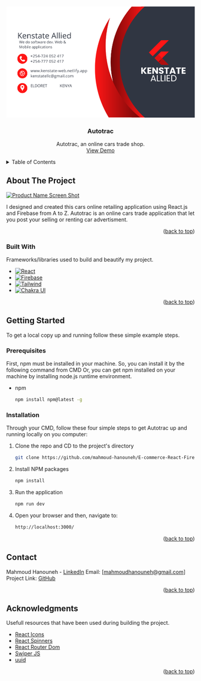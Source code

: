<div id="top"></div>


<!-- PROJECT LOGO -->
<br />
<div align="center">
  <a href="https://e-commerce-react-firebase.vercel.app">
    <img src="src/images/Kenstate.png" alt="Logo">
  </a>

  <h3 align="center">Autotrac</h3>

  <p align="center">
    Autotrac, an online cars trade shop.
    <br />
    <a href="https://e-commerce-react-firebase.vercel.app">View Demo</a>
  </p>
</div>



<!-- TABLE OF CONTENTS -->
<details>
  <summary>Table of Contents</summary>
  <ol>
    <li>
      <a href="#about-the-project">About The Project</a>
      <ul>
        <li><a href="#built-with">Built With</a></li>
      </ul>
    </li>
    <li>
      <a href="#getting-started">Getting Started</a>
      <ul>
        <li><a href="#prerequisites">Prerequisites</a></li>
        <li><a href="#installation">Installation</a></li>
      </ul>
    </li>
    <li><a href="#contact">Contact</a></li>
    <li><a href="#acknowledgments">Acknowledgments</a></li>
  </ol>
</details>



<!-- ABOUT THE PROJECT -->
## About The Project

[![Product Name Screen Shot][product-screenshot]](https://e-commerce-react-firebase.vercel.app)

I designed and created this cars online retailing application using React.js and Firebase from A to Z.
Autotrac is an online cars trade application that let you post your selling or renting car advertisment. 

<p align="right">(<a href="#top">back to top</a>)</p>



### Built With

Frameworks/libraries used to build and beautify my project.

* [![React][React.js]][React-url]
* [![Firebase][Firebase_]][Firebase-url]
* [![Tailwind][Tailwind.css]][Tailwind-url]
* [![Chakra UI][Chakra_UI]][Chakra-url]

<p align="right">(<a href="#top">back to top</a>)</p>



<!-- GETTING STARTED -->
## Getting Started

To get a local copy up and running follow these simple example steps.

### Prerequisites

First, npm must be installed in your machine. So, you can install it by the following command from CMD Or, you can get npm installed on your machine by installing node.js runtime environment.

* npm
  ```sh
  npm install npm@latest -g
  ```

### Installation

Through your CMD, follow these four simple steps to get Autotrac up and running locally on you computer:

1. Clone the repo and CD to the project's directory
   ```sh
   git clone https://github.com/mahmoud-hanouneh/E-commerce-React-Firebase
   ```
2. Install NPM packages
   ```sh
   npm install
   ```
3. Run the application
   ```sh
   npm run dev
   ```
4. Open your browser and then, navigate to:
   ```sh
   http://localhost:3000/
   ```
<p align="right">(<a href="#top">back to top</a>)</p>



<!-- CONTACT -->
## Contact

Mahmoud Hanouneh - [LinkedIn](https://linkedin.com/in/mahmoud-hanouneh)
Email: [mahmoudhanouneh@gmail.com]
Project Link: [GitHub](https://github.com/mahmoud-hanouneh/E-commerce-React-Firebase)

<p align="right">(<a href="#top">back to top</a>)</p>



<!-- ACKNOWLEDGMENTS -->
## Acknowledgments

Usefull resources that have been used during building the project.

* [React Icons](https://react-icons.github.io/react-icons)
* [React Spinners](https://www.npmjs.com/package/react-spinners)
* [React Router Dom](https://reactrouter.com/)
* [Swiper JS](https://swiperjs.com/react)
* [uuid](https://www.npmjs.com/package/uuid)

<p align="right">(<a href="#top">back to top</a>)</p>



<!-- MARKDOWN LINKS & IMAGES -->
<!-- https://www.markdownguide.org/basic-syntax/#reference-style-links -->
[linkedin-shield]: https://img.shields.io/badge/-LinkedIn-black.svg?style=for-the-badge&logo=linkedin&colorB=555
[linkedin-url]: https://linkedin.com/in/othneildrew
[product-screenshot]: /screenshots/screencapture-Autotrac-home.png
[React.js]: https://img.shields.io/badge/React-20232A?style=for-the-badge&logo=react&logoColor=61DAFB
[React-url]: https://reactjs.org/
[Tailwind.css]: https://img.shields.io/badge/tailwindcss-%2338B2AC.svg?style=for-the-badge&logo=tailwind-css&logoColor=white
[Tailwind-url]: https://tailwindcss.com/
[Firebase_]: https://img.shields.io/badge/firebase-%23039BE5.svg?style=for-the-badge&logo=firebase
[Firebase-url]: https://firebase.google.com/
[Chakra_UI]: https://img.shields.io/badge/chakra-%234ED1C5.svg?style=for-the-badge&logo=chakraui&logoColor=white
[Chakra-url]: https://chakra-ui.com/
